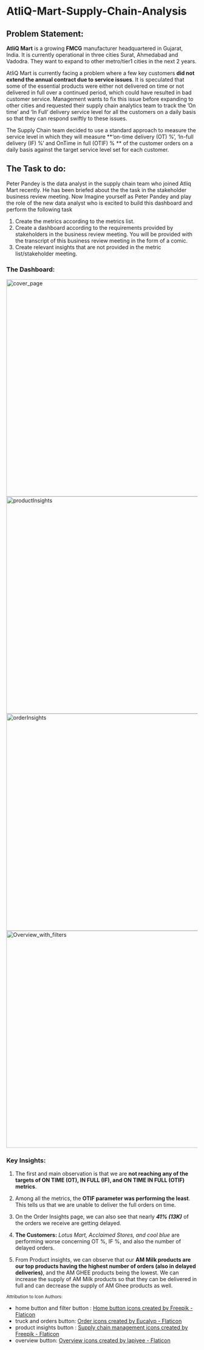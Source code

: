 # AtliQ-Mart-Supply-Chain-Analysis

## Problem Statement:
**AtliQ Mart** is a growing **FMCG** manufacturer headquartered in Gujarat, India. It is currently operational in three cities Surat, Ahmedabad and Vadodra. They want to expand to other metro/tier1 cities in the next 2 years.

AtliQ Mart is currently facing a problem where a few key customers **did not extend the annual contract due to service issues**. It is speculated that some of the essential products were either not delivered on time or not delivered in full over a continued period, which could have resulted in bad customer service. Management wants to fix this issue before expanding to other cities and requested their supply chain analytics team to track the ’On time’ and ‘In Full’ delivery service level for all the customers on a daily basis so that they can respond swiftly to these issues.

The Supply Chain team decided to use a standard approach to measure the service level in which they will measure **‘on-time delivery (OT) %’, ‘In-full delivery (IF) %’ and OnTime in full (OTIF) % ** of the customer orders on a daily basis against the target service level set for each customer.

## The Task to do:
Peter Pandey is the data analyst in the supply chain team who joined Atliq Mart recently. He has been briefed about the the task in the stakeholder business review meeting. Now Imagine yourself as Peter Pandey and play the role of the new data analyst who is excited to build this dashboard and perform the following task

1. Create the metrics according to the metrics list.
2. Create a dashboard according to the requirements provided by stakeholders in the business review meeting. You will be provided with the transcript of this business review meeting in the form of a comic.
3. Create relevant insights that are not provided in the metric list/stakeholder meeting.

### The Dashboard:
<img width="570" alt="cover_page" src="https://user-images.githubusercontent.com/88147205/200592539-22587a01-628a-4015-9690-cf2b227d1810.PNG"> 
<img width="570" alt="productInsights" src="https://user-images.githubusercontent.com/88147205/200592732-e5413495-41de-4c9c-94e2-53e20b2486ee.PNG">
<img width="570" alt="orderInsights" src="https://user-images.githubusercontent.com/88147205/200592725-f59b645b-993d-4f7b-8436-1fa9f2a61ae9.PNG">
<img width="570" alt="Overview_with_filters" src="https://user-images.githubusercontent.com/88147205/200596021-c4d51bcf-1cb9-4b9b-a5c8-7f191b3dea8d.PNG">

### Key Insights:

1. The first and main observation is that we are **not reaching any of the targets of ON TIME (OT), IN FULL (IF), and ON TIME IN FULL (OTIF) metrics**.

2. Among all the metrics, the **OTIF parameter was performing the least**. This tells us that we are unable to deliver the full orders on time.

3. On the Order Insights page, we can also see that nearly ***41% (13K)*** of the orders we receive are getting delayed.

4. **The Customers:** *Lotus Mart, Acclaimed Stores, and cool blue* are performing worse concerning OT %, IF %, and also the number of delayed orders.

5. From Product insights, we can observe that our **AM Milk products are our top products having the highest number of orders (also in delayed deliveries)**, and the AM GHEE products being the lowest. We can increase the supply of AM Milk products so that they can be delivered in full and can decrease the supply of AM Ghee products as well.


<sub>Attribution to Icon Authors:</sub>
* home button and filter button : <a href="https://www.flaticon.com/free-icons/home-button" title="home button icons">Home button icons created by Freepik - Flaticon</a>
* truck and orders button: <a href="https://www.flaticon.com/free-icons/order" title="order icons">Order icons created by Eucalyp - Flaticon</a>
* product insights button : <a href="https://www.flaticon.com/free-icons/supply-chain-management" title="supply chain management icons">Supply chain management icons created by Freepik - Flaticon</a>
* overview button: <a href="https://www.flaticon.com/free-icons/overview" title="overview icons">Overview icons created by lapiyee - Flaticon</a></sup>
